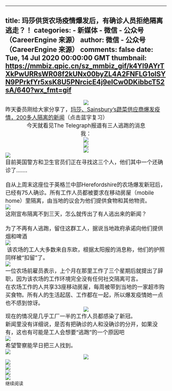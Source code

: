 
---
title: 玛莎供货农场疫情爆发后，有确诊人员拒绝隔离逃走？！
categories: 
    - 新媒体
    - 微信 - 公众号（CareerEngine 来源）
author: 微信 - 公众号（CareerEngine 来源）
comments: false
date: Tue, 14 Jul 2020 00:00:00 GMT
thumbnail: https://mmbiz.qpic.cn/sz_mmbiz_gif/k4Yl9AYrTXkPwURRsWR08f2kUNx00byZL4A2FNFLG1olSYN9PPrkfYr5xsK8U5PNrcicE4j9eICw0DKibbcT52sA/640?wx_fmt=gif
---

<div>   
<div style="text-align: center;" class=" pTag"><div class=" ce-ao-image-holder pTag" data-md5="bb72cb8c8c40dc14796514b682160788"><div class=" ce-ao-image-holder-inner"><img data-src="https://mmbiz.qpic.cn/sz_mmbiz_gif/k4Yl9AYrTXkPwURRsWR08f2kUNx00byZL4A2FNFLG1olSYN9PPrkfYr5xsK8U5PNrcicE4j9eICw0DKibbcT52sA/640?wx_fmt=gif" src="https://mmbiz.qpic.cn/sz_mmbiz_gif/k4Yl9AYrTXkPwURRsWR08f2kUNx00byZL4A2FNFLG1olSYN9PPrkfYr5xsK8U5PNrcicE4j9eICw0DKibbcT52sA/640?wx_fmt=gif" class=" ce-ao-image" referrerpolicy="no-referrer"></div></div></div><div class=" pTag sectionReplaced"><span style="font-size: 17px;">昨天委员刚给大家分享了，<a href="http://posts.careerengine.us/redirect/referral/id/5f0e248da6fe5f6180550d34" data-inpost-link="true" textvalue="玛莎、Sainsbury’s蔬菜供应商爆发疫情，200多人隔离的新闻" data-itemshowtype="0" tab="innerlink" data-linktype="2" class=" ce-inpost-link">玛莎、Sainsbury’s蔬菜供应商爆发疫情，200多人隔离的新闻</a>（点击蓝字复习）</span></div><div style="text-align: center;" class=" pTag sectionReplaced"><span style="font-size: 17px;">今天就看见The Telegraph报道有三人逃跑的消息</span></div><div style="text-align: center;" class=" pTag sectionReplaced"><span style="font-size: 17px;">我：<div class=" ce-ao-image-holder pTag" data-md5="8d4100c5b6e4e0c653f63f5c7f17c684"><div class=" ce-ao-image-holder-inner"><img data-src="https://mmbiz.qpic.cn/sz_mmbiz_png/k4Yl9AYrTXlpiaicCF1F7BFs0XqgVY7cuLPZNicw67h15yjKR2Wj6LXLGZNzCnjjWxJcicibMIGZf1re3WRGgzYBmbw/640?wx_fmt=png" src="https://mmbiz.qpic.cn/sz_mmbiz_png/k4Yl9AYrTXlpiaicCF1F7BFs0XqgVY7cuLPZNicw67h15yjKR2Wj6LXLGZNzCnjjWxJcicibMIGZf1re3WRGgzYBmbw/640?wx_fmt=png" class=" ce-ao-image" referrerpolicy="no-referrer"></div></div><div class=" ce-ao-image-holder pTag" data-md5="8d4100c5b6e4e0c653f63f5c7f17c684"><div class=" ce-ao-image-holder-inner"><img data-src="https://mmbiz.qpic.cn/sz_mmbiz_png/k4Yl9AYrTXlpiaicCF1F7BFs0XqgVY7cuLPZNicw67h15yjKR2Wj6LXLGZNzCnjjWxJcicibMIGZf1re3WRGgzYBmbw/640?wx_fmt=png" src="https://mmbiz.qpic.cn/sz_mmbiz_png/k4Yl9AYrTXlpiaicCF1F7BFs0XqgVY7cuLPZNicw67h15yjKR2Wj6LXLGZNzCnjjWxJcicibMIGZf1re3WRGgzYBmbw/640?wx_fmt=png" class=" ce-ao-image" referrerpolicy="no-referrer"></div></div><div class=" ce-ao-image-holder pTag" data-md5="8d4100c5b6e4e0c653f63f5c7f17c684"><div class=" ce-ao-image-holder-inner"><img data-src="https://mmbiz.qpic.cn/sz_mmbiz_png/k4Yl9AYrTXlpiaicCF1F7BFs0XqgVY7cuLPZNicw67h15yjKR2Wj6LXLGZNzCnjjWxJcicibMIGZf1re3WRGgzYBmbw/640?wx_fmt=png" src="https://mmbiz.qpic.cn/sz_mmbiz_png/k4Yl9AYrTXlpiaicCF1F7BFs0XqgVY7cuLPZNicw67h15yjKR2Wj6LXLGZNzCnjjWxJcicibMIGZf1re3WRGgzYBmbw/640?wx_fmt=png" class=" ce-ao-image" referrerpolicy="no-referrer"></div></div></span></div><div class=" pTag sectionReplaced"><div class=" ce-ao-image-holder pTag" data-md5="4a0f2ded4358caed50160b769e812d49"><div class=" ce-ao-image-holder-inner"><img data-src="https://mmbiz.qpic.cn/sz_mmbiz_jpg/k4Yl9AYrTXlpiaicCF1F7BFs0XqgVY7cuLDyltY5D3JcqZLk8ibC2WtHkCnyicVQ0zibJ08GhpQlDUC5kEmxdoU7FnA/640?wx_fmt=jpeg" src="https://mmbiz.qpic.cn/sz_mmbiz_jpg/k4Yl9AYrTXlpiaicCF1F7BFs0XqgVY7cuLDyltY5D3JcqZLk8ibC2WtHkCnyicVQ0zibJ08GhpQlDUC5kEmxdoU7FnA/640?wx_fmt=jpeg" class=" ce-ao-image" referrerpolicy="no-referrer"></div></div></div><div class=" pTag sectionReplaced"><span style="font-size: 17px;"><div class=" pTag">目前英国警方和卫生官员们正在寻找这三个人，他们其中一个还确诊了.......</div><br></span></div><div class=" pTag sectionReplaced"><span style="font-size: 17px;">自从上周末这座位于<span style="font-size: 17px;">英格兰中部</span><span style="font-size: 17px;">Her</span><span style="font-size: 17px;">efordshire的</span>农场爆发新冠后，已经有75人确诊。所有工作人员都被要求在<span style="font-size: 17px;">移动房屋（mobile home）里隔离，由当地的议会为他们提供食物和其他物资</span>。</span></div><div class=" pTag sectionReplaced"><span style="font-size: 17px;"><div class=" ce-ao-image-holder pTag" data-md5="54a004331a375429b7d5ae988d614e01"><div class=" ce-ao-image-holder-inner"><img data-src="https://mmbiz.qpic.cn/sz_mmbiz_jpg/k4Yl9AYrTXlpiaicCF1F7BFs0XqgVY7cuLSdovgoHSYwVfl5cvDM7WOcOOO94dhvcQmpYuPSqptqvBaGp5VSzTeg/640?wx_fmt=jpeg" src="https://mmbiz.qpic.cn/sz_mmbiz_jpg/k4Yl9AYrTXlpiaicCF1F7BFs0XqgVY7cuLSdovgoHSYwVfl5cvDM7WOcOOO94dhvcQmpYuPSqptqvBaGp5VSzTeg/640?wx_fmt=jpeg" class=" ce-ao-image" referrerpolicy="no-referrer"></div></div></span></div><div class=" pTag sectionReplaced"><span style="font-size: 17px;"><div class=" pTag">这刚宣布隔离不到三天，怎么就传出了有人逃出来的新闻？</div><br></span></div><div class=" pTag sectionReplaced"><span style="font-size: 17px;">为了不再有人逃跑，留住这群工人，据说当地政府承诺向他们提供烟和啤酒<div class=" ce-ao-image-holder pTag" data-md5="5237ad0fd6f789b385a40e338141f79e"><div class=" ce-ao-image-holder-inner"><img data-src="https://mmbiz.qpic.cn/sz_mmbiz_png/k4Yl9AYrTXlpiaicCF1F7BFs0XqgVY7cuLTcSXk0b9ynUkWzNIO3a2v3WWic0Yy3qU0fFyWrvZicia8Wico2HYqs5HEA/640?wx_fmt=png" src="https://mmbiz.qpic.cn/sz_mmbiz_png/k4Yl9AYrTXlpiaicCF1F7BFs0XqgVY7cuLTcSXk0b9ynUkWzNIO3a2v3WWic0Yy3qU0fFyWrvZicia8Wico2HYqs5HEA/640?wx_fmt=png" class=" ce-ao-image" referrerpolicy="no-referrer"></div></div> 该农场的工人大多数来自东欧，根据太阳报的消息称，他们的护照同样被“扣留”了。</span></div><div class=" pTag sectionReplaced"><span style="font-size: 17px;"><div class=" ce-ao-image-holder pTag" data-md5="e39a2a2eabe9ba0c2b6ff61809dc0248"><div class=" ce-ao-image-holder-inner"><img data-src="https://mmbiz.qpic.cn/sz_mmbiz_png/k4Yl9AYrTXlpiaicCF1F7BFs0XqgVY7cuLGlz7cqyIYWKOxp3Yx9PVTCicUjK96Qo0m8ve3UPfKw8FBIRaXw26kEA/640?wx_fmt=png" src="https://mmbiz.qpic.cn/sz_mmbiz_png/k4Yl9AYrTXlpiaicCF1F7BFs0XqgVY7cuLGlz7cqyIYWKOxp3Yx9PVTCicUjK96Qo0m8ve3UPfKw8FBIRaXw26kEA/640?wx_fmt=png" class=" ce-ao-image" referrerpolicy="no-referrer"></div></div></span></div><div class=" pTag sectionReplaced"><span style="font-size: 17px;">一位农场前雇员表示，上个月在那里工作了三个星期后就提出了辞职，因为该农场的工作环境完全没有任何社交隔离可言。</span></div><div class=" pTag sectionReplaced"><span style="font-size: 17px;">在农场工作的人共享33座移动房屋，每周被带到当地的一家超市购买食物。</span><span style="font-size: 17px;">所有人的生活起居、工作都在一起，所以爆发疫情她一点也不感到惊讶。</span></div><div style="text-align: center;" class=" pTag sectionReplaced"><div class=" ce-ao-image-holder pTag" data-md5="70be055b2aa2264beed9d6b729381fa0"><div class=" ce-ao-image-holder-inner"><img data-src="https://mmbiz.qpic.cn/sz_mmbiz_gif/k4Yl9AYrTXkGsk4ah0aMht0qictOSXoP6Bj8m5AHQicuNPYUMpnwSLNDk5exb3obP24VRBaOuK7OWtsFFibAnxZyA/640?wx_fmt=gif" src="https://mmbiz.qpic.cn/sz_mmbiz_gif/k4Yl9AYrTXkGsk4ah0aMht0qictOSXoP6Bj8m5AHQicuNPYUMpnwSLNDk5exb3obP24VRBaOuK7OWtsFFibAnxZyA/640?wx_fmt=gif" class=" ce-ao-image" referrerpolicy="no-referrer"></div></div></div><div class=" pTag sectionReplaced"><span style="font-size: 17px;">现在的情况是几乎工厂一半的工作人员都感染了新冠。</span></div><div class=" pTag sectionReplaced"><span style="font-size: 17px;">新闻里没有详细说，是否有把确诊的人和没确诊的分开，如果没有，这也有可能是工人会想要“逃跑”的一个原因吧<div class=" ce-ao-image-holder pTag" data-md5="96f151091964af1244c5dd7650fd85b3"><div class=" ce-ao-image-holder-inner"><img data-src="https://mmbiz.qpic.cn/sz_mmbiz_png/k4Yl9AYrTXlpiaicCF1F7BFs0XqgVY7cuLIdTTPcup8l8piaCpVTqGXW3YUfMSDs2ibEPibhUlYiaPpdiaibd0fCzje3pA/640?wx_fmt=png" src="https://mmbiz.qpic.cn/sz_mmbiz_png/k4Yl9AYrTXlpiaicCF1F7BFs0XqgVY7cuLIdTTPcup8l8piaCpVTqGXW3YUfMSDs2ibEPibhUlYiaPpdiaibd0fCzje3pA/640?wx_fmt=png" class=" ce-ao-image" referrerpolicy="no-referrer"></div></div></span><span style="font-size: 17px;">希望警察能早日把三人找到</span><span style="font-size: 17px;">。</span></div><div class=" pTag sectionReplaced"><span style="font-size: 17px;"><a href="http://posts.careerengine.us/redirect/referral/id/5ed679aa427b0b0d2d2aa670" data-inpost-link="true" textvalue="你已选中了添加链接的内容" data-itemshowtype="0" tab="innerlink" data-linktype="1" hasload="1" style="text-align: left;" class=" ce-inpost-link"><span class="js_jump_icon h5_image_link" data-positionback="static" style="top: auto;left: auto;right: auto;bottom: auto;"><div class=" ce-ao-image-holder pTag" data-md5="335e4ab0b28802514f018f319dec39d1"><div class=" ce-ao-image-holder-inner"><img data-src="https://mmbiz.qpic.cn/sz_mmbiz_jpg/k4Yl9AYrTXkCYkTAdBIG4qgLic5dlhzupJllsLMHkj3VEszKD4RichnyQb58sJXcBD4mrAfhpSlNhmP4zA1H8Edg/640?wx_fmt=jpeg" src="https://mmbiz.qpic.cn/sz_mmbiz_jpg/k4Yl9AYrTXkCYkTAdBIG4qgLic5dlhzupJllsLMHkj3VEszKD4RichnyQb58sJXcBD4mrAfhpSlNhmP4zA1H8Edg/640?wx_fmt=jpeg" class=" ce-ao-image" referrerpolicy="no-referrer"></div></div></span></a></span></div><div style="text-align: center;" class=" pTag"><div class=" ce-ao-image-holder pTag" data-md5="6a9c1e373d6994d7678b77780090aad6"><div class=" ce-ao-image-holder-inner"><img data-src="https://mmbiz.qpic.cn/sz_mmbiz_jpg/k4Yl9AYrTXkPwURRsWR08f2kUNx00byZ8JaBMicHwpxNKUQBz8Uia8tNUKuVYmr693t1xkRqqBfKfM3pBia14iaIng/640?wx_fmt=jpeg" src="https://mmbiz.qpic.cn/sz_mmbiz_jpg/k4Yl9AYrTXkPwURRsWR08f2kUNx00byZ8JaBMicHwpxNKUQBz8Uia8tNUKuVYmr693t1xkRqqBfKfM3pBia14iaIng/640?wx_fmt=jpeg" class=" ce-ao-image" referrerpolicy="no-referrer"></div></div></div><div class=" pTag"><a href="http://posts.careerengine.us/redirect/referral/id/5f0e2473547e9861536ad80b" data-inpost-link="true" textvalue="你已选中了添加链接的内容" data-itemshowtype="0" tab="innerlink" data-linktype="1" class=" ce-inpost-link"><span class="js_jump_icon h5_image_link" data-positionback="static" style="top: auto;left: auto;right: auto;bottom: auto;"><div class=" ce-ao-image-holder pTag" data-md5="1420ef10d69d3a93fc684b98f663b755"><div class=" ce-ao-image-holder-inner"><img data-src="https://mmbiz.qpic.cn/sz_mmbiz_jpg/k4Yl9AYrTXlpiaicCF1F7BFs0XqgVY7cuLc0UBibJciaBV2xA2WhNcP1ZRs13sBzXableKMSx6aKjhwzrd4DzGiaF4A/640?wx_fmt=jpeg" src="https://mmbiz.qpic.cn/sz_mmbiz_jpg/k4Yl9AYrTXlpiaicCF1F7BFs0XqgVY7cuLc0UBibJciaBV2xA2WhNcP1ZRs13sBzXableKMSx6aKjhwzrd4DzGiaF4A/640?wx_fmt=jpeg" class=" ce-ao-image" referrerpolicy="no-referrer"></div></div></span></a></div><div class=" pTag"><a href="http://posts.careerengine.us/redirect/referral/id/5f0e2473547e9861536ad80c" data-inpost-link="true" textvalue="你已选中了添加链接的内容" data-itemshowtype="0" tab="innerlink" data-linktype="1" class=" ce-inpost-link"><span class="js_jump_icon h5_image_link" data-positionback="static" style="top: auto;left: auto;right: auto;bottom: auto;"><div class=" ce-ao-image-holder pTag" data-md5="497a3a2fae2a0a38384cb99d68986990"><div class=" ce-ao-image-holder-inner"><img data-src="https://mmbiz.qpic.cn/sz_mmbiz_jpg/k4Yl9AYrTXlpiaicCF1F7BFs0XqgVY7cuLlCEgpo1ibBeibGwkafagzzb5dr7NibW94C8w1REibqUrvs6Lrg9TNXyD1w/640?wx_fmt=jpeg" src="https://mmbiz.qpic.cn/sz_mmbiz_jpg/k4Yl9AYrTXlpiaicCF1F7BFs0XqgVY7cuLlCEgpo1ibBeibGwkafagzzb5dr7NibW94C8w1REibqUrvs6Lrg9TNXyD1w/640?wx_fmt=jpeg" class=" ce-ao-image" referrerpolicy="no-referrer"></div></div></span></a></div><div class=" pTag"><a href="http://posts.careerengine.us/redirect/referral/id/5f0e2473547e9861536ad80d" data-inpost-link="true" textvalue="你已选中了添加链接的内容" data-itemshowtype="0" tab="innerlink" data-linktype="1" class=" ce-inpost-link"><span class="js_jump_icon h5_image_link" data-positionback="static" style="top: auto;left: auto;right: auto;bottom: auto;"><div class=" ce-ao-image-holder pTag" data-md5="58531b09aca6f218404900005b7302ff"><div class=" ce-ao-image-holder-inner"><img data-src="https://mmbiz.qpic.cn/sz_mmbiz_jpg/k4Yl9AYrTXlpiaicCF1F7BFs0XqgVY7cuLvOLrw13VEBgT8ibB292A6c2o3P4jJT147m2Qibu2pqAF0NRF2jiawqlwg/640?wx_fmt=jpeg" src="https://mmbiz.qpic.cn/sz_mmbiz_jpg/k4Yl9AYrTXlpiaicCF1F7BFs0XqgVY7cuLvOLrw13VEBgT8ibB292A6c2o3P4jJT147m2Qibu2pqAF0NRF2jiawqlwg/640?wx_fmt=jpeg" class=" ce-ao-image" referrerpolicy="no-referrer"></div></div></span></a></div><div style="max-min-text-align: center;" class=" pTag"><div class=" ce-ao-image-holder pTag" data-md5="ddbf59341a97abbbba09d290aed9ce97"><div class=" ce-ao-image-holder-inner"><img data-src="https://mmbiz.qpic.cn/sz_mmbiz_png/k4Yl9AYrTXkPwURRsWR08f2kUNx00byZLUzEKP2UXDMXwaXbuv19Z7BzeEicIOqiaZ3BGQQSOvwjmxYedknIxeOQ/640?wx_fmt=png" src="https://mmbiz.qpic.cn/sz_mmbiz_png/k4Yl9AYrTXkPwURRsWR08f2kUNx00byZLUzEKP2UXDMXwaXbuv19Z7BzeEicIOqiaZ3BGQQSOvwjmxYedknIxeOQ/640?wx_fmt=png" class=" ce-ao-image" referrerpolicy="no-referrer"></div></div></div> <div class="read-more-button"><div id="readMore" class="cce-btn cce-btn-light-grey">继续阅读</div></div>  
</div>
            